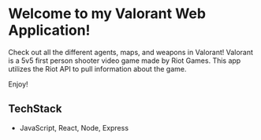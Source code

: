 # Welcome to my Valorant Web Application!

Check out all the different agents, maps, and weapons in Valorant! Valorant is a 5v5 first person shooter video game made by Riot Games. This app utilizes the Riot API to pull information about the game.

Enjoy!

## TechStack

- JavaScript, React, Node, Express
